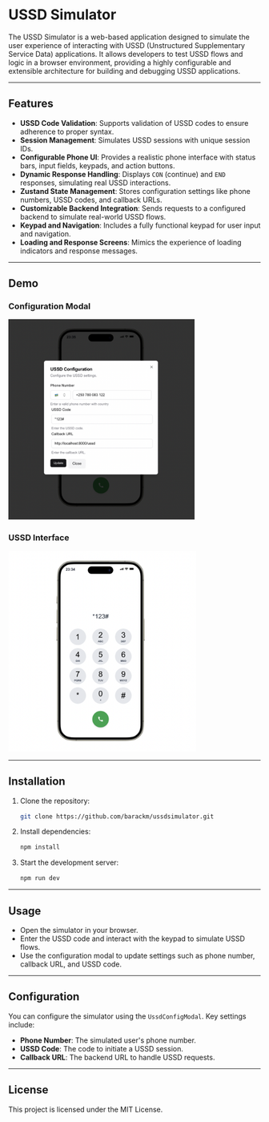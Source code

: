 # USSD Simulator

The USSD Simulator is a web-based application designed to simulate the user
experience of interacting with USSD (Unstructured Supplementary Service Data)
applications. It allows developers to test USSD flows and logic in a browser
environment, providing a highly configurable and extensible architecture for
building and debugging USSD applications.

---

## Features

- **USSD Code Validation**: Supports validation of USSD codes to ensure
  adherence to proper syntax.
- **Session Management**: Simulates USSD sessions with unique session IDs.
- **Configurable Phone UI**: Provides a realistic phone interface with status
  bars, input fields, keypads, and action buttons.
- **Dynamic Response Handling**: Displays `CON` (continue) and `END` responses,
  simulating real USSD interactions.
- **Zustand State Management**: Stores configuration settings like phone
  numbers, USSD codes, and callback URLs.
- **Customizable Backend Integration**: Sends requests to a configured backend
  to simulate real-world USSD flows.
- **Keypad and Navigation**: Includes a fully functional keypad for user input
  and navigation.
- **Loading and Response Screens**: Mimics the experience of loading indicators
  and response messages.

---

## Demo

### Configuration Modal

<img src="./ussd-config.png" alt="USSD Configuration" height="400">

### USSD Interface

<img src="./ussd-interface.png" alt="USSD Interface" height="400">

---

## Installation

1. Clone the repository:

   ```bash
   git clone https://github.com/barackm/ussdsimulator.git
   ```

2. Install dependencies:

   ```bash
   npm install
   ```

3. Start the development server:

   ```bash
   npm run dev
   ```

---

## Usage

- Open the simulator in your browser.
- Enter the USSD code and interact with the keypad to simulate USSD flows.
- Use the configuration modal to update settings such as phone number, callback
  URL, and USSD code.

---

## Configuration

You can configure the simulator using the `UssdConfigModal`. Key settings
include:

- **Phone Number**: The simulated user's phone number.
- **USSD Code**: The code to initiate a USSD session.
- **Callback URL**: The backend URL to handle USSD requests.

---

## License

This project is licensed under the MIT License.
